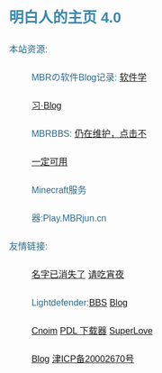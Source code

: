 <!DOCTYPE html>
<html lang="zh-CN">
<head>
  <meta charset="utf-8">
  <title>明白人の网站 MBRjun's Website</title>
  <meta name="keywords" content="">
  <meta name="description" content="">
  <meta name="renderer" content="webkit">
  <meta http-equiv="X-UA-Compatible" content="IE=edge,chrome=1">
  <meta name="viewport" content="width=device-width, initial-scale=1, maximum-scale=1">
  <meta name="apple-mobile-web-app-status-bar-style" content="black"> 
  <meta name="apple-mobile-web-app-capable" content="yes">
  <meta name="format-detection" content="telephone=no">
  <meta HTTP-EQUIV="pragma" CONTENT="no-cache"> 
  <meta HTTP-EQUIV="Cache-Control" CONTENT="no-store, must-revalidate"> 
  <meta HTTP-EQUIV="expires" CONTENT="Wed, 26 Feb 1997 08:21:57 GMT"> 
  <meta HTTP-EQUIV="expires" CONTENT="0">
  <style>
    body{
      font: 16px arial,'Microsoft Yahei','Hiragino Sans GB',sans-serif;
    }
    h1{
      margin: 0;
      color:#3a87ad;
      font-size: 26px;
    }
    .content{
      width: 45%;
      margin: 0 auto;
     
    }
    .content >div{
      margin-top: 200px;
      padding: 20px;
      background: #d9edf7;  
      border-radius: 12px;
    }
    .content dl{
      color: #2d6a88;
      line-height: 50px;
    } 
    .content div div {
      padding-bottom: 50px;
      text-align:center;
    }
  </style>
  <script type="text/javascript">  
        (function(W){  
            if(/iphone|nokia|sony|ericsson|mot|samsung|sgh|lg|philips|panasonic|alcatel|lenovo|cldc|midp|wap|mobile/i.test(navigator.userAgent.toLowerCase())){  W.location.href = 'https://m.MBRjun.cn';  
                    }  
              
        })(window)  
  </script>
</head>
<body background="image/background.png">
  <div class="content">
      <div>
           <h1>明白人的主页 4.0</h1>
           <dl>
               <dt>本站资源:</dt>
               <dd>MBRの软件Blog记录: <a href="https://blog.mbrjun.cn" target="_blank">软件学习·Blog</a></dd>
               <dd>MBRBBS: <a href="https://bbs.mbrjun.cn" target="_blank">仍在维护，点击不一定可用</a></dd>
               <dd>Minecraft服务器:Play.MBRjun.cn</dd>
               <dd> </dd>
               <dt>友情链接:</dt>
               <dd><a href="https://mzyxsl.club" target="_blank">名字已消失了</a> <a href="https://itqcxy.cn" target="_blank">请吃宵夜</a>  Lightdefender:<a href="https://bbs.lightdefend.top/" target="_blank">BBS</a>  <a href="https://lightdefend.top/" target="_blank">Blog</a></dd>
               <dd><a href="https://233.chat" target="_blank">Cnoim</a>  <a href="https://pandownload.wang" target="_blank">PDL 下载器</a>  <a href="https://www.slblog.ga" target="_blank">SuperLove Blog</a>  <a href="http://beian.miit.gov.cn"  target="_blank">津ICP备20002670号</a></dd>
           </dl>
      </div>
    </div> 
  </div>
 
